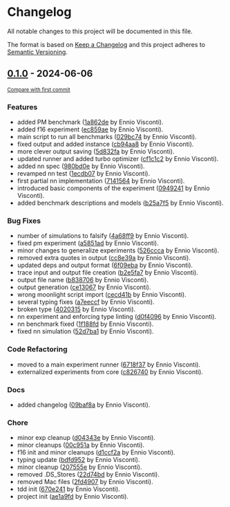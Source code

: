 # Changelog

All notable changes to this project will be documented in this file.

The format is based on [Keep a Changelog](http://keepachangelog.com/en/1.0.0/)
and this project adheres to [Semantic Versioning](http://semver.org/spec/v2.0.0.html).

<!-- insertion marker -->
## [0.1.0](https://github.com/ennioVisco/arch-comp-moonlight/releases/tag/0.1.0) - 2024-06-06

<small>[Compare with first commit](https://github.com/ennioVisco/arch-comp-moonlight/compare/09d6e7fe40cf8af5c68848d4a9fddead61050671...0.1.0)</small>

### Features

- added PM benchmark ([1a862de](https://github.com/ennioVisco/arch-comp-moonlight/commit/1a862de63b0ec80f999698473656768da3adeea7) by Ennio Visconti).
- added f16 experiment ([ec859ae](https://github.com/ennioVisco/arch-comp-moonlight/commit/ec859ae265e21efad40fa90f4ebd71b0a0b663ac) by Ennio Visconti).
- main script to run all benchmarks ([029bc74](https://github.com/ennioVisco/arch-comp-moonlight/commit/029bc74c23e92bb9f05bceb1aa46f2f9c05f9251) by Ennio Visconti).
- fixed output and added instance ([cb94aa8](https://github.com/ennioVisco/arch-comp-moonlight/commit/cb94aa8180d51ba7f9c8ecd49636509de5a6d5b1) by Ennio Visconti).
- more clever output saving ([5d832fa](https://github.com/ennioVisco/arch-comp-moonlight/commit/5d832fa8ce0fcca32d2a2ede3f654804efa49cd5) by Ennio Visconti).
- updated runner and added turbo optimizer ([cf1c1c2](https://github.com/ennioVisco/arch-comp-moonlight/commit/cf1c1c2a2f77d69a593fe60f97bff450aff9204e) by Ennio Visconti).
- added nn spec ([980bd0e](https://github.com/ennioVisco/arch-comp-moonlight/commit/980bd0e5f4d31804a15b28e58f6fa4a36e3d9116) by Ennio Visconti).
- revamped nn test ([1ecdb07](https://github.com/ennioVisco/arch-comp-moonlight/commit/1ecdb072be17db4b5479d4a797b0a41383203659) by Ennio Visconti).
- first partial nn implementation ([7141564](https://github.com/ennioVisco/arch-comp-moonlight/commit/71415643b5610c527502f43bb541ff8514232fc2) by Ennio Visconti).
- introduced basic components of the experiment ([0949241](https://github.com/ennioVisco/arch-comp-moonlight/commit/09492419208061944afa1799c547b0a16efaa094) by Ennio Visconti).
- added benchmark descriptions and models ([b25a7f5](https://github.com/ennioVisco/arch-comp-moonlight/commit/b25a7f524cdffd198011ee8d69dd55ad4347df29) by Ennio Visconti).

### Bug Fixes

- number of simulations to falsify ([4a68ff9](https://github.com/ennioVisco/arch-comp-moonlight/commit/4a68ff9e665ec524795b05b4cd833926abf8eb09) by Ennio Visconti).
- fixed pm experiment ([a5851ad](https://github.com/ennioVisco/arch-comp-moonlight/commit/a5851ad5d37be8ceaae6bbab39dc6055c00fa380) by Ennio Visconti).
- minor changes to generalize experiments ([526ccca](https://github.com/ennioVisco/arch-comp-moonlight/commit/526ccca758f1b7741ffbbabaf5966dc66b829c25) by Ennio Visconti).
- removed extra quotes in output ([cc8e39a](https://github.com/ennioVisco/arch-comp-moonlight/commit/cc8e39a87bec639e34608caac0eb197db6ef23ab) by Ennio Visconti).
- updated deps and output format ([6f09eba](https://github.com/ennioVisco/arch-comp-moonlight/commit/6f09eba3bc67299ddf357a18efb8c9e5c46a58b5) by Ennio Visconti).
- trace input and output file creation ([b2e5fa7](https://github.com/ennioVisco/arch-comp-moonlight/commit/b2e5fa78cb68bb42b5c1f03f53da39b73d400be9) by Ennio Visconti).
- output file name ([b838706](https://github.com/ennioVisco/arch-comp-moonlight/commit/b838706e545e22cc0670a433db087ba6fc59842b) by Ennio Visconti).
- output generation ([ce13067](https://github.com/ennioVisco/arch-comp-moonlight/commit/ce13067a132668ee073128109f99079ece81b437) by Ennio Visconti).
- wrong moonlight script import ([cecd41b](https://github.com/ennioVisco/arch-comp-moonlight/commit/cecd41b7dc9083042601ea9a15adaef7f14f0c81) by Ennio Visconti).
- several typing fixes ([a7eeccf](https://github.com/ennioVisco/arch-comp-moonlight/commit/a7eeccfabd25362fbef5f8a5e9e7232fec63d3b8) by Ennio Visconti).
- broken type ([4020315](https://github.com/ennioVisco/arch-comp-moonlight/commit/40203152dfd9aac24c265357a8ba953026a811b1) by Ennio Visconti).
- nn experiment and enforcing type linting ([d0f4096](https://github.com/ennioVisco/arch-comp-moonlight/commit/d0f40960302dc56379aab7ef9515503c62d21901) by Ennio Visconti).
- nn benchmark fixed ([1f188fd](https://github.com/ennioVisco/arch-comp-moonlight/commit/1f188fdf38b2a5f5d56429c3b894e19433a568cc) by Ennio Visconti).
- fixed nn simulation ([52d7ba1](https://github.com/ennioVisco/arch-comp-moonlight/commit/52d7ba1d77fc25003a236532db1eaa134a08c516) by Ennio Visconti).

### Code Refactoring

- moved to a main experiment runner ([6718f37](https://github.com/ennioVisco/arch-comp-moonlight/commit/6718f37a675234390e351ae72715e6784f12d3b0) by Ennio Visconti).
- externalized experiments from core ([c826740](https://github.com/ennioVisco/arch-comp-moonlight/commit/c826740b3e29299ccf26180f520b1492f265db95) by Ennio Visconti).

### Docs

- added changelog ([09baf8a](https://github.com/ennioVisco/arch-comp-moonlight/commit/09baf8a26632be2afef7ad98ca8fc3dd265ed224) by Ennio Visconti).

### Chore

- minor exp cleanup ([d04343e](https://github.com/ennioVisco/arch-comp-moonlight/commit/d04343e68940bf62e7f8ccbed4102e01c4fe5d6f) by Ennio Visconti).
- minor cleanups ([00c951a](https://github.com/ennioVisco/arch-comp-moonlight/commit/00c951ad6eda39390a3d0d9eb2ddb3543039b6d5) by Ennio Visconti).
- f16 init and minor cleanups ([d1ccf2a](https://github.com/ennioVisco/arch-comp-moonlight/commit/d1ccf2ae599dadd417c71953f37be7c5a31aa169) by Ennio Visconti).
- typing update ([bdfd952](https://github.com/ennioVisco/arch-comp-moonlight/commit/bdfd9521b172f03df4fcdb51dc14a60c71a102bf) by Ennio Visconti).
- minor cleanup ([207555e](https://github.com/ennioVisco/arch-comp-moonlight/commit/207555ede9dbf88c974b91810b94b75683b9f36c) by Ennio Visconti).
- removed .DS_Stores ([22d74bd](https://github.com/ennioVisco/arch-comp-moonlight/commit/22d74bd7a6ef697813c53515bdb20562f5773191) by Ennio Visconti).
- removed Mac files ([2fd4907](https://github.com/ennioVisco/arch-comp-moonlight/commit/2fd4907cdeda8c8a247a6fcb3c660cb3c55eb263) by Ennio Visconti).
- tdd init ([670e241](https://github.com/ennioVisco/arch-comp-moonlight/commit/670e2414a4a66acb0db669d30ec0d3844646d960) by Ennio Visconti).
- project init ([ae1a9fd](https://github.com/ennioVisco/arch-comp-moonlight/commit/ae1a9fda3ae0d0522ef549e87098e1ad9d6e6a90) by Ennio Visconti).

